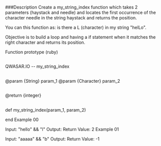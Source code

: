 ###Description
Create a my_string_index function which takes 2 parameters (haystack and needle) and locates the first occurrence of the character needle in the string haystack and returns the position.

You can this function as: is there a L (character) in my string "helLo".

Objective is to build a loop and having a if statement when it matches the right character and returns its position.

Function prototype (ruby)
##
##
 QWASAR.IO -- my_string_index
##
##
 @param {String} param_1
 @param {Character} param_2
##
 @return {integer}
##


def my_string_index(param_1, param_2)

end
Example 00

Input: "hello" && "l"
Output: 
Return Value: 2
Example 01

Input: "aaaaa" && "b"
Output: 
Return Value: -1